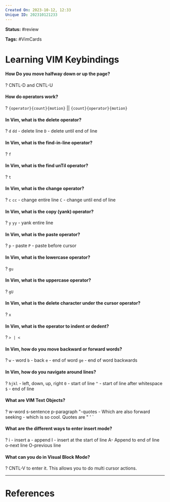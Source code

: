 ```yaml
---
Created On: 2023-10-12, 12:33
Unique ID: 202310121233
---
```

**Status:** #review 

**Tags:** #VimCards

# Learning VIM Keybindings


#### How Do you move halfway down or up the page?
?
CNTL-D and CNTL-U
<!--SR:!2024-02-04,68,250-->


#### How do operators work?
?
`{operator}{count}{motion}` || `{count}{operator}{motion}`
<!--SR:!2024-03-18,109,270-->


#### In Vim, what is the delete operator? 
?
`d`
`dd` - delete line
`D` - delete until end of line
<!--SR:!2024-01-12,64,289-->


#### In Vim, what is the find-in-line operator? 
?
`f`
<!--SR:!2024-01-31,79,289-->


#### In Vim, what is the find unTil operator? 
?
`t`
<!--SR:!2024-03-24,95,250-->

#### In Vim, what is the change operator? 
?
`c`
`cc` - change entire line
`C` - change until end of line
<!--SR:!2024-03-29,100,250-->

#### In Vim, what is the copy (yank) operator? 
?
`y`
`yy` - yank entire line
<!--SR:!2024-01-08,49,250-->

#### In Vim, what is the paste operator? 
?
`p` - paste
`P` - paste before cursor
<!--SR:!2024-01-11,52,249-->

#### In Vim, what is the lowercase operator? 
?
`gu`
<!--SR:!2024-03-25,96,250-->

#### In Vim, what is the uppercase operator? 
?
`gU`
<!--SR:!2024-03-22,93,250-->

#### In Vim, what is the delete character under the cursor operator? 
?
`x`
<!--SR:!2024-01-06,54,269-->


#### In Vim, what is the operator to indent or dedent?
?
`> | <`
<!--SR:!2024-01-09,50,249-->

#### In Vim, how do you move backward or forward words?
?
`w` - word
`b` - back
`e` - end of word
`ge` - end of word backwards
<!--SR:!2024-03-26,97,250-->


#### In Vim, how do you navigate around lines?
?
`hjkl` - left, down, up, right
`0` - start of line
`^` - start of line after whitespace
`$` - end of line
<!--SR:!2024-06-01,164,270-->


#### What are VIM Text Objects?
?
w-word
s-sentence
p-paragraph
"-quotes - Which are also forward seeking - which is so cool. Quotes are " ' `
<!--SR:!2024-03-28,99,249-->

#### What are the different ways to enter insert mode?
?
i - insert
a - append
I - insert at the start of line
A- Append to end of line
o-next line
O-previous line
<!--SR:!2024-01-15,56,250-->


#### What can you do in Visual Block Mode?
?
CNTL-V to enter it. 
This allows you to do multi cursor actions.
<!--SR:!2024-03-30,101,250-->


---
# References
